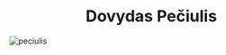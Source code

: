 <h1 align="center">Dovydas Pečiulis</h1>
<p align="center"> </p>

<p><img align="center" src="https://github-readme-streak-stats.herokuapp.com/?user=peciulis&" alt="peciulis" /></p>
